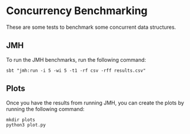 # Concurrency Benchmarking
These are some tests to benchmark some concurrent data structures.

## JMH
To run the JMH benchmarks, run the following command:

```
sbt "jmh:run -i 5 -wi 5 -t1 -rf csv -rff results.csv"
```

## Plots
Once you have the results from running JMH, you can create the plots  by running the following command:

```
mkdir plots
python3 plot.py
```
